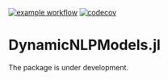 [![example workflow](https://github.com/MadNLP/DynamicNLPModels.jl/actions/workflows/ci.yml/badge.svg)](https://github.com/MadNLP/DynamicNLPModels.jl/actions)
[![codecov](https://codecov.io/gh/MadNLP/DynamicNLPModels.jl/branch/main/graph/badge.svg?token=2Z18FIU4R7)](https://codecov.io/gh/MadNLP/DynamicNLPModels.jl)
# DynamicNLPModels.jl
The package is under development.
